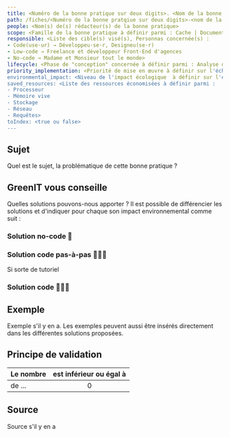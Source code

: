 ```yaml
---
title: <Numéro de la bonne pratique sur deux digits>. <Nom de la bonne pratique sous le fomat verbe à l'infinif + l'action à mener>
path: /fiches/<Numéro de la bonne pratqiue sur deux digits>-<nom de la bonne pratique>
people: <Nom(s) de(s) rédacteur(s) de la bonne pratique>
scope: <Famille de la bonne pratique à définir parmi : Cache | Documents | Fonctionnalités | Front-office | Hébergement | Images | Sécurité | Stockage | Thèmes | Vidéos/Audios>
responsible: <Liste des cible(s) visé(s), Personnas concernée(s) : 
- Code(use·ur) → Développeu·se·r, Designeu(se·r)
- Low-code → Freelance et développeur Front-End d'agences
- No-code → Madame et Monsieur tout le monde>
lifecycle: <Phase de "conception" concernée à définir parmi : Analyse des besoins | Installation | Conception & Design | Intégration & Développement | Contenu & médias | Tests & validation | Mise en ligne | Maintenance | Fin de vie>
priority_implementation: <Priorité de mise en œuvre à définir sur l'échelle suivante : Faible 👍 | Moyen 👍👍 | Fort 👍👍👍>
environmental_impact: <Niveau de l'impact écologique  à définir sur l'échelle suivante : Faible 🌱 | Moyen 🌱🌱 | Fort 🌱🌱🌱>
saved_resources: <Liste des ressources économisées à définir parmi : 
- Processeur
- Mémoire vive
- Stockage
- Réseau
- Requêtes>
toIndex: <true ou false>
---
```


## Sujet

Quel est le sujet, la problématique de cette bonne pratique ?

## GreenIT vous conseille

Quelles solutions pouvons-nous apporter ? 
Il est possible de différencier les solutions et d'indiquer pour chaque son impact environnemental comme suit :
  
### Solution no-code 🌱

### Solution code pas-à-pas 🌱🌱🌱
Si sorte de tutoriel

### Solution code 🌱🌱🌱

## Exemple

Exemple s'il y en a. Les exemples peuvent aussi être insérés directement dans les différentes solutions proposées.

## Principe de validation

| Le nombre | est inférieur ou égal à |
| ------------- | :---------------------: |
| de ...        |            0            |

## Source

Source s'il y en a

